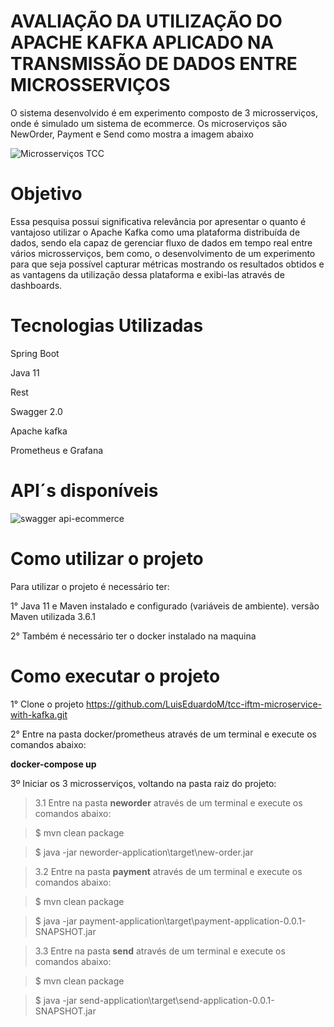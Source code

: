 # AVALIAÇÃO DA UTILIZAÇÃO DO APACHE KAFKA APLICADO NA TRANSMISSÃO DE DADOS ENTRE MICROSSERVIÇOS

O sistema desenvolvido é em experimento composto de 3 microsserviços, onde é simulado um sistema de ecommerce. Os microserviços são NewOrder, Payment e Send como mostra a imagem abaixo

![Microsserviços TCC](https://user-images.githubusercontent.com/15522192/87034244-ec8f1080-c1bd-11ea-9b76-156dd5c8a634.jpg)

# Objetivo

Essa pesquisa possui significativa relevância por apresentar o quanto é vantajoso utilizar o Apache Kafka como uma plataforma distribuída de dados, sendo ela capaz de gerenciar fluxo de dados em tempo real entre vários microsserviços, bem como, o desenvolvimento de um experimento para que seja possível capturar métricas mostrando os resultados obtidos e as vantagens da utilização dessa plataforma e exibi-las através de dashboards.

# Tecnologias Utilizadas

Spring Boot

Java 11

Rest

Swagger 2.0

Apache kafka

Prometheus e Grafana

# API´s disponíveis

![swagger api-ecommerce](https://user-images.githubusercontent.com/15522192/87035592-eef26a00-c1bf-11ea-9cc7-6e3524fc6107.JPG)

# Como utilizar o projeto

Para utilizar o projeto é necessário ter:

1° Java 11 e Maven instalado e configurado (variáveis de ambiente). versão Maven utilizada 3.6.1

2° Também é necessário ter o docker instalado na maquina

# Como executar o projeto

1° Clone o projeto https://github.com/LuisEduardoM/tcc-iftm-microservice-with-kafka.git

2° Entre na pasta docker/prometheus através de um terminal e execute os comandos abaixo:

**docker-compose up**

3º Iniciar os 3 microsserviços, voltando na pasta raiz do projeto:

>  3.1 Entre na pasta **neworder** através de um terminal e execute os comandos abaixo:
  
>  $ mvn clean package

>  $ java -jar neworder-application\target\new-order.jar
   
>  3.2 Entre na pasta **payment** através de um terminal e execute os comandos abaixo:

>  $ mvn clean package

>  $ java -jar payment-application\target\payment-application-0.0.1-SNAPSHOT.jar
   
>   3.3 Entre na pasta **send** através de um terminal e execute os comandos abaixo:

>   $ mvn clean package

>   $ java -jar send-application\target\send-application-0.0.1-SNAPSHOT.jar
